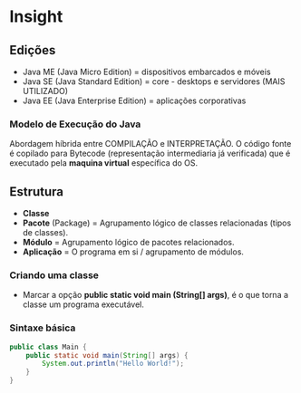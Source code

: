 # Insight

## Edições

- Java ME (Java Micro Edition) = dispositivos embarcados e móveis
- Java SE (Java Standard Edition) = core - desktops e servidores (MAIS UTILIZADO)
- Java EE (Java Enterprise Edition) = aplicações corporativas

### Modelo de Execução do Java
Abordagem híbrida entre COMPILAÇÃO e INTERPRETAÇÃO.
O código fonte é copilado para Bytecode (representação intermediaria já verificada) que é executado pela **maquina virtual** específica do OS.  

## Estrutura
- **Classe**
- **Pacote** (Package) = Agrupamento lógico de classes relacionadas (tipos de classes).
- **Módulo** = Agrupamento lógico de pacotes relacionados.
- **Aplicação** = O programa em si / agrupamento de módulos.

### Criando uma classe
 - Marcar a opção **public static void main (String[] args)**, é o que torna a classe um programa executável.

### Sintaxe básica
```java
public class Main {
    public static void main(String[] args) {
        System.out.println("Hello World!");
    }
}
```